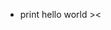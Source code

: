 - print hello world ><
<!---
surivichi/surivichi is a ✨ special ✨ repository because its `README.md` (this file) appears on your GitHub profile.
You can click the Preview link to take a look at your changes.
--->
